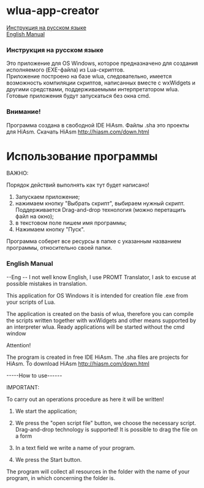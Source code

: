 # wlua-app-creator
[Инструкция на русском языке](#Инструкция-на-русском-языке)  
[English Manual](#English-Manual)

### Инструкция на русском языке
Это приложение для OS Windows, которое предназначено для создания исполняемого (EXE-файла) из Lua-скриптов.  
Приложение построено на базе wlua, следовательно, имеется возможность компиляции скриптов, написанных вместе с wxWidgets и другими средствами, поддерживаемыми интерпретатором wlua. Готовые приложения будут запускаться без окна cmd.


### Внимание!

Программа создана в свободной IDE HiAsm. Файлы .sha это проекты для HiAsm. Скачать HiAsm http://hiasm.com/down.html


# Использование программы

ВАЖНО:

Порядок действий выполнять как тут будет написано!

1. Запускаем приложение;
2. нажимаем кнопку "Выбрать скрипт", выбираем нужный скрипт. Поддерживается Drag-and-drop технология (можно перетащить файл на окно);
3. в текстовом поле пишем имя программы;
4. Нажимаем кнопку "Пуск".

Программа соберет все ресурсы в папке с указанным названием программы, относительно своей папки.

### English Manual
--Eng -- I not well know English, I use PROMT Translator, I ask to excuse at possible mistakes in translation.

This application for OS Windows it is intended for creation file .exe from your scripts of Lua.

The application is created on the basis of wlua, therefore you can compile the scripts written together with wxWidgets and other means supported by an interpreter wlua. Ready applications will be started without the cmd window

Attention!

The program is created in free IDE HiAsm. The .sha files are projects for HiAsm. To download HiAsm http://hiasm.com/down.html


-----How to use------

IMPORTANT:

To carry out an operations procedure as here it will be written!

1. We start the application;

2. We press the "open script file" button, we choose the necessary script. Drag-and-drop technology is supported! It is possible to drag the file on a form

3. In a text field we write a name of your program.

4. We press the Start button.

The program will collect all resources in the folder with the name of your program, in which concerning the folder is.
